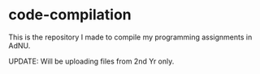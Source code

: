 # code-compilation

This is the repository I made to compile my programming assignments in AdNU.

UPDATE: Will be uploading files from 2nd Yr only.
